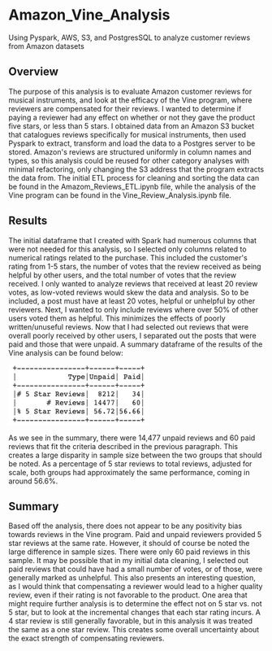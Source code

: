 # Amazon_Vine_Analysis
Using Pyspark, AWS, S3, and PostgresSQL to analyze customer reviews from Amazon datasets

## Overview
The purpose of this analysis is to evaluate Amazon customer reviews for musical instruments, and look at the efficacy of the Vine program, where reviewers are compensated for their reviews. I wanted to determine if paying a reviewer had any effect on whether or not they gave the product five stars, or less than 5 stars. I obtained data from an Amazon S3 bucket that catalogues reviews specifically for musical instruments, then used Pyspark to extract, transform and load the data to a Postgres server to be stored. Amazon's reviews are structured uniformly in column names and types, so this analysis could be reused for other category analyses with minimal refactoring, only changing the S3 address that the program extracts the data from. The initial ETL process for cleaning and sorting the data can be found in the Amazom_Reviews_ETL.ipynb file, while the analysis of the Vine program can be found in the Vine_Review_Analysis.ipynb file. 

## Results

The initial dataframe that I created with Spark had numerous columns that were not needed for this analysis, so I selected only columns related to numerical ratings related to the purchase. This included the customer's rating from 1-5 stars, the number of votes that the review received as being helpful by other users, and the total number of votes that the review received. I only wanted to analyze reviews that received at least 20 review votes, as low-voted reviews would skew the data and analysis. So to be included, a post must have at least 20 votes, helpful or unhelpful by other reviewers. Next, I wanted to only include reviews where over 50% of other users voted them as helpful. This minimizes the effects of poorly written/unuseful reviews. Now that I had selected out reviews that were overall poorly received by other users, I separated out the posts that were paid and those that were unpaid. A summary dataframe of the results of the Vine analysis can be found below:

![Summary](images/paid_unpaid_summary.png "Summary Dataframe")

As we see in the summary, there were 14,477 unpaid reviews and 60 paid reviews that fit the criteria described in the previous paragraph. This creates a large disparity in sample size between the two groups that should be noted. As a percentage of 5 star reviews to total reviews, adjusted for scale, both groups had approximately the same performance, coming in around 56.6%. 

## Summary
Based off the analysis, there does not appear to be any positivity bias towards reviews in the Vine program. Paid and unpaid reviewers provided 5 star reviews at the same rate. However, it should of course be noted the large difference in sample sizes. There were only 60 paid reviews in this sample. It may be possible that in my initial data cleaning, I selected out paid reviews that could have had a small number of votes, or of those, were generally marked as unhelpful. This also presents an interesting question, as I would think that compensating a reviewer would lead to a higher quality review, even if their rating is not favorable to the product. One area that might require further analysis is to determine the effect not on 5 star vs. not 5 star, but to look at the incremental changes that each star rating incurs. A 4 star review is still generally favorable, but in this analysis it was treated the same as a one star review. This creates some overall uncertainty about the exact strength of compensating reviewers. 